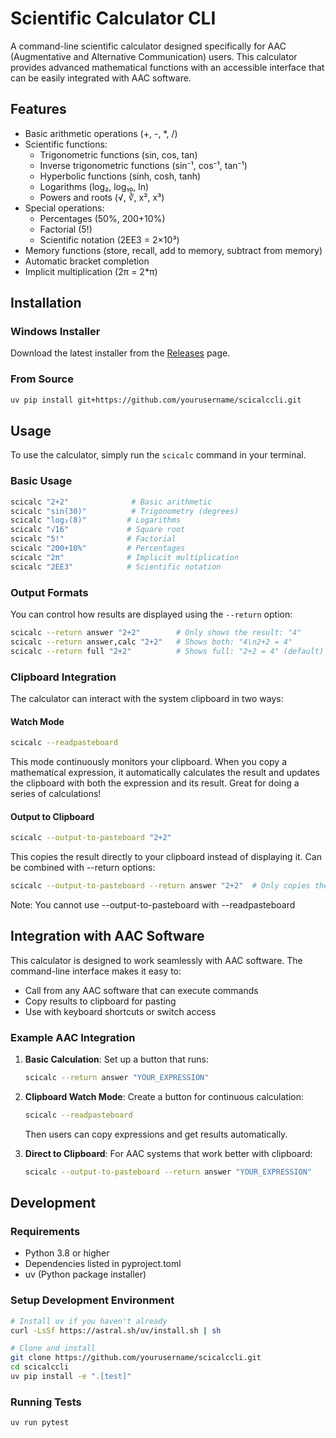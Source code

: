 # Scientific Calculator CLI

A command-line scientific calculator designed specifically for AAC (Augmentative and Alternative Communication) users. This calculator provides advanced mathematical functions with an accessible interface that can be easily integrated with AAC software.

## Features

- Basic arithmetic operations (+, -, *, /)
- Scientific functions:
  - Trigonometric functions (sin, cos, tan)
  - Inverse trigonometric functions (sin⁻¹, cos⁻¹, tan⁻¹)
  - Hyperbolic functions (sinh, cosh, tanh)
  - Logarithms (log₂, log₁₀, ln)
  - Powers and roots (√, ∛, x², x³)
- Special operations:
  - Percentages (50%, 200+10%)
  - Factorial (5!)
  - Scientific notation (2EE3 = 2×10³)
- Memory functions (store, recall, add to memory, subtract from memory)
- Automatic bracket completion
- Implicit multiplication (2π = 2*π)

## Installation

### Windows Installer
Download the latest installer from the [Releases](https://github.com/yourusername/scicalccli/releases) page.

### From Source

```bash
uv pip install git+https://github.com/yourusername/scicalccli.git
```

## Usage

To use the calculator, simply run the `scicalc` command in your terminal.

### Basic Usage

```bash
scicalc "2+2"              # Basic arithmetic
scicalc "sin(30)"          # Trigonometry (degrees)
scicalc "log₂(8)"         # Logarithms
scicalc "√16"             # Square root
scicalc "5!"              # Factorial
scicalc "200+10%"         # Percentages
scicalc "2π"              # Implicit multiplication
scicalc "2EE3"            # Scientific notation
```

### Output Formats

You can control how results are displayed using the `--return` option:

```bash
scicalc --return answer "2+2"        # Only shows the result: "4"
scicalc --return answer,calc "2+2"   # Shows both: "4\n2+2 = 4"
scicalc --return full "2+2"          # Shows full: "2+2 = 4" (default)
```

### Clipboard Integration

The calculator can interact with the system clipboard in two ways:

#### Watch Mode
```bash
scicalc --readpasteboard
```
This mode continuously monitors your clipboard. When you copy a mathematical expression, 
it automatically calculates the result and updates the clipboard with both the expression 
and its result. Great for doing a series of calculations!

#### Output to Clipboard
```bash
scicalc --output-to-pasteboard "2+2"
```
This copies the result directly to your clipboard instead of displaying it.
Can be combined with --return options:
```bash
scicalc --output-to-pasteboard --return answer "2+2"  # Only copies the number
```

Note: You cannot use --output-to-pasteboard with --readpasteboard

## Integration with AAC Software

This calculator is designed to work seamlessly with AAC software. The command-line interface makes it easy to:
- Call from any AAC software that can execute commands
- Copy results to clipboard for pasting
- Use with keyboard shortcuts or switch access

### Example AAC Integration

1. **Basic Calculation**: Set up a button that runs:
   ```bash
   scicalc --return answer "YOUR_EXPRESSION"
   ```

2. **Clipboard Watch Mode**: Create a button for continuous calculation:
   ```bash
   scicalc --readpasteboard
   ```
   Then users can copy expressions and get results automatically.

3. **Direct to Clipboard**: For AAC systems that work better with clipboard:
   ```bash
   scicalc --output-to-pasteboard --return answer "YOUR_EXPRESSION"
   ```

## Development

### Requirements
- Python 3.8 or higher
- Dependencies listed in pyproject.toml
- uv (Python package installer)

### Setup Development Environment

```bash
# Install uv if you haven't already
curl -LsSf https://astral.sh/uv/install.sh | sh

# Clone and install
git clone https://github.com/yourusername/scicalccli.git
cd scicalccli
uv pip install -e ".[test]"
```

### Running Tests

```bash
uv run pytest
```
